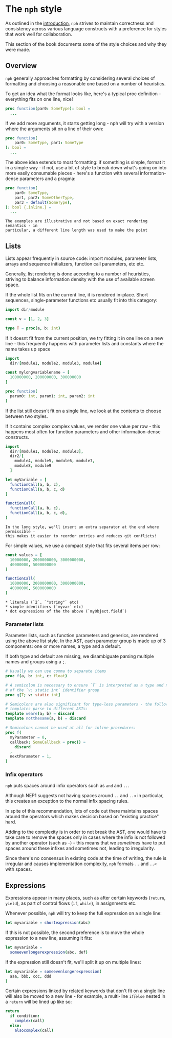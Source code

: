 # The `nph` style

As outlined in the [introduction](./introduction.md#priorities), `nph` strives
to maintain correctness and consistency across various language constructs with
a preference for styles that work well for collaboration.

This section of the book documents some of the style choices and why they were
made.

<!-- toc -->

## Overview

`nph` generally approaches formatting by considering several choices of
formatting and choosing a reasonable one based on a number of heuristics.

To get an idea what the format looks like, here's a typical proc definition -
everything fits on one line, nice!

```nim
proc function(par0: SomeType): bool =
  ...
```

If we add more arguments, it starts getting long - nph will try with a version
where the arguments sit on a line of their own:

```nim
proc function(
    par0: SomeType, par1: SomeType
): bool =
  ...
```

The above idea extends to most formatting: if something is simple, format it in
a simple way - if not, use a bit of style to break down what's going on into
more easily consumable pieces - here's a function with several information-dense
parameters and a pragma:

```nim
proc function(
    par0: SomeType,
    par1, par2: SomeOtherType,
    par3 = default(SomeType),
): bool {.inline.} =
  ...
```

```admonish info "Example styling"
The examples are illustrative and not based on exact rendering semantics - in
particular, a different line length was used to make the point
```

## Lists

Lists appear frequently in source code: import modules, parameter lists, arrays
and sequence initializers, function call parameters, etc etc.

Generally, list rendering is done according to a number of heuristics, striving
to balance information density with the use of available screen space.

If the whole list fits on the current line, it is rendered in-place. Short
sequences, single-parameter functions etc usually fit into this category:

```nim
import dir/module

const v = [1, 2, 3]

type T = proc(a, b: int)
```

If it doesnt fit from the current position, we try fitting it in one line on a
new line - this frequently happens with parameter lists and constants where the
name takes up space

```nim
import
  dir/[module1, module2, module3, module4]

const mylongvariablename = [
  100000000, 200000000, 300000000
]

proc function(
  param0: int, param1: int, param2: int
)
```

If the list still doesn't fit on a single line, we look at the contents to
choose between two styles.

If it contains complex complex values, we render one value per row - this
happens most often for function parameters and other information-dense constructs.

```nim
import
  dir/[module1, module2, module3],
  dir2/[
    module4, module5, module6, module7,
    module8, module9
  ]

let myVariable = [
  functionCall(a, b, c),
  functionCall(a, b, c, d)
]

functionCall(
  functionCall(a, b, c),
  functionCall(a, b, c, d),
)

```

```admonish info "Extra separator"
In the long style, we'll insert an extra separator at the end where permissible -
this makes it easier to reorder entries and reduces git conflicts!
```

For simple values, we use a compact style that fits several items per row:

```nim
const values = [
  10000000, 2000000000, 3000000000,
  40000000, 5000000000
]

functionCall(
  10000000, 2000000000, 3000000000,
  40000000, 5000000000
)
```

```admonish info "What is simple?"
* literals (`2`, `"string"` etc)
* simple identifiers (`myvar` etc)
* dot expressions of the the above (`myObject.field`)
```

### Parameter lists

Parameter lists, such as function parameters and generics, are rendered using
the above list style. In the AST, each parameter group is made up of 3
components: one or more names, a type and a default.

If both type and default are missing, we disambiguate parsing multiple names and
groups using a `;`.

```nim
# Usually we can use comma to separate items
proc f(a, b: int, c: float)

# A semicolon is necessary to ensure `T` is interpreted as a type and not part
# of the `v: static int` identifier group
proc g[T; v: static int]

# Semicolons are also significant for type-less parameters - the following two
# templates parse to different ASTs:
template weare(a; b) = discard
template notthesame(a, b) = discard

# Semicolons cannot be used at all for inline procedures:
proc f(
  myParameter = 0,
  callback: SomeCallback = proc() =
    discard
  ,
  nextParameter = 1,
)
```

### Infix operators

`nph` puts spaces around infix operators such as `and` and `..`.

Although NEP1 suggests not having spaces around `..` and `..<` in particular,
this creates an exception to the normal infix spacing rules.

In spite of this recommendation, lots of code out there maintains spaces around
the operators which makes decision based on "existing practice" hard.

Adding to the complexity is in order to not break the AST, one would have to
take care to remove the spaces only in cases where the infix is not followed by
another operator (such as `-`) - this means that we _sometimes_ have to put
spaces around these infixes and sometimes not, leading to irregularity.

Since there's no consensus in existing code at the time of writing, the rule is
irregular and causes implementation complexity, `nph` formats `..` and `..<`
with spaces.

## Expressions

Expressions appear in many places, such as after certain keywords (`return`,
`yield`), as part of control flows (`if`, `while`), in assignments etc.

Whenever possible, `nph` will try to keep the full expression on a single line:

```nim
let myvariable = shortexpression(abc)
```

If this is not possible, the second preference is to move the whole expression
to a new line, assuming it fits:

```nim
let myvariable =
  someevenlongerexpression(abc, def)
```

If the expression still doesn't fit, we'll split it up on multiple lines:

```nim
let myvariable = someevenlongerexpression(
  aaa, bbb, ccc, ddd
)
```

Certain expressions linked by related keywords that don't fit on a single line
will also be moved to a new line - for example, a multi-line `if`/`else` nested
in a `return` will be lined up like so:

```nim
return
  if condition:
    complex(call)
  else:
    alsocomplex(call)
```
